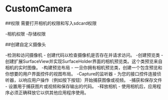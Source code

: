# CustomCamera

##权限  需要打开相机的权限和写入sdcard权限

-相机权限  <uses-permission android:name="android.permission.CAMERA" />
-存储权限  <uses-permission android:name="android.permission.WRITE_EXTERNAL_STORAGE" />

##创建自定义摄像头

-检测和访问摄像机 - 创建代码以检查摄像机是否存在并请求访问。
-创建预览类 - 创建扩展SurfaceView并实现SurfaceHolder界面的相机预览类。这个类预览来自相机的实时图像。
-构建预览布局 - 一旦你拥有相机预览类，创建一个包含预览和你想要的用户界面控件的视图布局。
-Capture的监听器 - 为您的接口控件连接侦听器，以响应用户操作（例如按下按钮）开始捕获图像或视频。
-捕获和保存文件 - 设置用于捕获图片或视频和保存输出的代码。
-释放相机 - 使用相机后，应用程序必须正确释放它以供其他应用程序使用。

